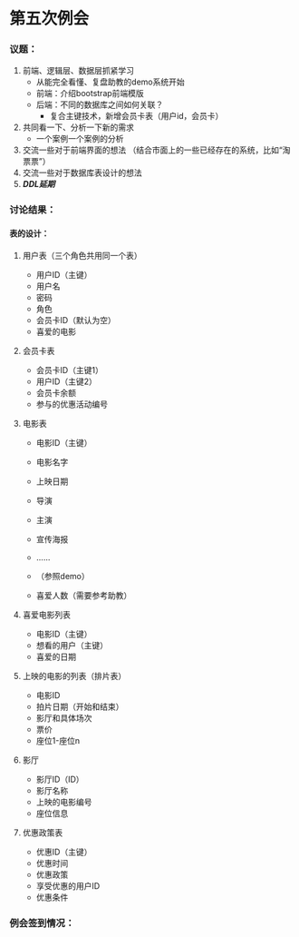 # 第五次例会 

### 议题：  

1. 前端、逻辑层、数据层抓紧学习  
   - 从能完全看懂、复盘助教的demo系统开始  
   - 前端：介绍bootstrap前端模版  
   - 后端：不同的数据库之间如何关联？  
     - 复合主键技术，新增会员卡表（用户id，会员卡）
2. 共同看一下、分析一下新的需求  
   - 一个案例一个案例的分析  
3. 交流一些对于前端界面的想法 （结合市面上的一些已经存在的系统，比如“淘票票”） 
4. 交流一些对于数据库表设计的想法   
5. ***DDL延期***





### 讨论结果：  

#### 表的设计：  

1. 用户表（三个角色共用同一个表）

   - 用户ID（主键）  
   - 用户名
   - 密码
   - 角色
   - 会员卡ID（默认为空）
   - 喜爱的电影

2. 会员卡表

   - 会员卡ID（主键1）
   - 用户ID（主键2）
   - 会员卡余额
   - 参与的优惠活动编号

3. 电影表

   - 电影ID（主键）
   - 电影名字
   - 上映日期
   - 导演
   - 主演
   - 宣传海报
   - ……
   - （参照demo）

   - 喜爱人数（需要参考助教）

4. 喜爱电影列表

   - 电影ID（主键）
   - 想看的用户（主键）
   - 喜爱的日期

5. 上映的电影的列表（排片表）

   - 电影ID
   - 拍片日期（开始和结束）
   - 影厅和具体场次
   - 票价
   - 座位1-座位n

6. 影厅

   - 影厅ID（ID）
   - 影厅名称
   - 上映的电影编号
   - 座位信息

7. 优惠政策表

   - 优惠ID（主键）
   - 优惠时间
   - 优惠政策
   - 享受优惠的用户ID
   - 优惠条件





### 例会签到情况：  

